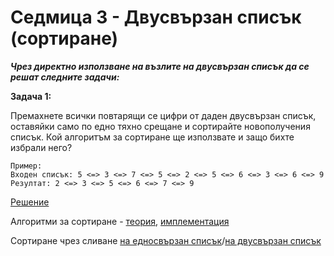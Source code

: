 # Седмица 3 - Двусвързан списък (сортиране)

***Чрез директно използване на възлите на двусвързан списък да се решат следните задачи:***

**Задача 1:**

Премахнете всички повтарящи се цифри от даден двусвързан списък, оставяйки само по едно тяхно срещане и сортирайте новополучения списък. Кой алгоритъм за сортиране ще използвате и защо бихте избрали него?

```
Пример:
Входен списък: 5 <=> 3 <=> 7 <=> 5 <=> 2 <=> 5 <=> 6 <=> 3 <=> 6 <=> 9 
Резултат: 2 <=> 3 <=> 5 <=> 6 <=> 7 <=> 9
```
[Решение](https://github.com/DenitsaStoianova/Data-Structures-and-Algorithms/blob/main/Week03/Task01.cpp)

Алгоритми за сортиране - [теория](https://github.com/DenitsaStoianova/Data-Structures-and-Algorithms/tree/main/Week03/SortingAlgorithms), [имплементация](https://github.com/DenitsaStoianova/Data-Structures-and-Algorithms/blob/main/Week03/SortingAlgorithms/Implementation.cpp) 

Сортиране чрез сливане [на едносвързан списък](https://github.com/DenitsaStoianova/Data-Structures-and-Algorithms/blob/main/Week03/SortingAlgorithms/Mergesort-SLL.cpp)/[на двусвързан списък](https://github.com/DenitsaStoianova/Data-Structures-and-Algorithms/blob/main/Week03/SortingAlgorithms/Mergesort-DLL.cpp)
